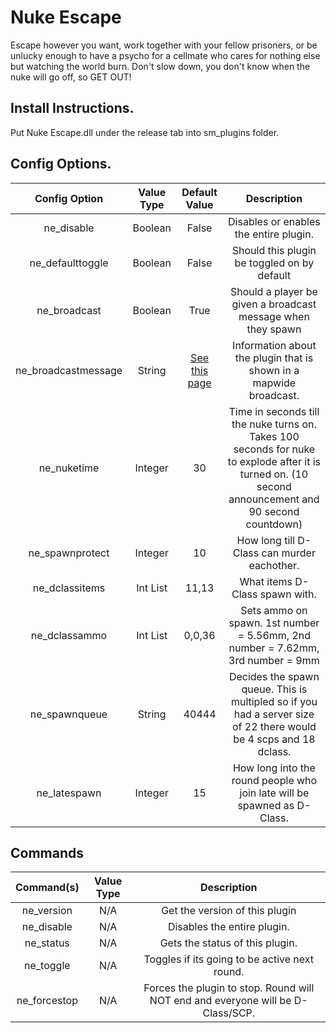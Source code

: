 # Nuke Escape
Escape however you want, work together with your fellow prisoners, or be unlucky enough to have a psycho for a cellmate who cares for nothing else but watching the world burn.
Don't slow down, you don't know when the nuke will go off, so GET OUT!

## Install Instructions.
Put Nuke Escape.dll under the release tab into sm_plugins folder.


## Config Options.
| Config Option              | Value Type      | Default Value | Description |
|   :---:                    |     :---:       |    :---:      |    :---:    |
| ne_disable                 | Boolean         | False             | Disables or enables the entire plugin. |
| ne_defaulttoggle           | Boolean         | False             | Should this plugin be toggled on by default |
| ne_broadcast               | Boolean         | True              | Should a player be given a broadcast message when they spawn |
| ne_broadcastmessage        | String          | [See this page ](https://github.com/MrMith/Nuke-Escape/wiki/ne_broadcastmessage)| Information about the plugin that is shown in a mapwide broadcast. |
| ne_nuketime                | Integer         | 30                | Time in seconds till the nuke turns on. Takes 100 seconds for nuke to explode after it is turned on. (10 second announcement and 90 second countdown) |
| ne_spawnprotect            | Integer         | 10                | How long till D-Class can murder eachother. |
| ne_dclassitems             | Int List        | 11,13             | What items D-Class spawn with. |
| ne_dclassammo              | Int List        | 0,0,36            | Sets ammo on spawn. 1st number = 5.56mm, 2nd number = 7.62mm, 3rd number = 9mm|
| ne_spawnqueue              | String          | 40444             | Decides the spawn queue. This is multipled so if you had a server size of 22 there would be 4 scps and 18 dclass. |
| ne_latespawn               | Integer         | 15                | How long into the round people who join late will be spawned as D-Class. |

## Commands

| Command(s)                 | Value Type      | Description                              |
|   :---:                    |     :---:       |    :---:                                 |
| ne_version                 | N/A             | Get the version of this plugin           |
| ne_disable                 | N/A             | Disables the entire plugin.              |
| ne_status                  | N/A             | Gets the status of this plugin.          |
| ne_toggle                  | N/A             | Toggles if its going to be active next round.  |
| ne_forcestop               | N/A             | Forces the plugin to stop. Round will NOT end and everyone will be D-Class/SCP. |
